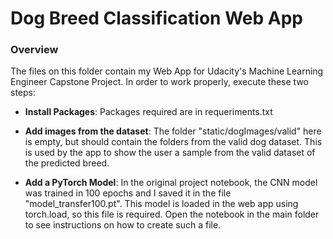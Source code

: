 # Dog Breed Classification Web App

### Overview

The files on this folder contain my Web App for Udacity's Machine Learning Engineer Capstone Project. In order to work properly, execute these two steps:

* **Install Packages**: Packages required are in requeriments.txt

* **Add images from the dataset**: The folder "static/dogImages/valid" here is empty, but should contain the folders from the valid dog dataset. This is used by the app to show the user a sample from the valid dataset of the predicted breed.

* **Add a PyTorch Model**: In the original project notebook, the CNN model was trained in 100 epochs and I saved it in the file "model_transfer100.pt". This model is loaded in the web app using torch.load, so this file is required. Open the notebook in the main folder to see instructions on how to create such a file.


